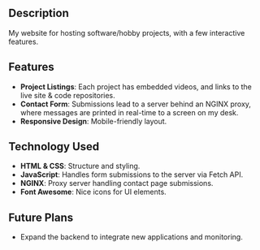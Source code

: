 ## Description

My website for hosting software/hobby projects, with a few interactive features.

## Features

- **Project Listings**: Each project has embedded videos, and links to the live site & code repositories.
- **Contact Form**: Submissions lead to a server behind an NGINX proxy, where messages are printed in real-time to a screen on my desk.
- **Responsive Design**: Mobile-friendly layout.

## Technology Used

- **HTML & CSS**: Structure and styling.
- **JavaScript**: Handles form submissions to the server via Fetch API.
- **NGINX**: Proxy server handling contact page submissions.
- **Font Awesome**: Nice icons for UI elements.

## Future Plans

- Expand the backend to integrate new applications and monitoring.
